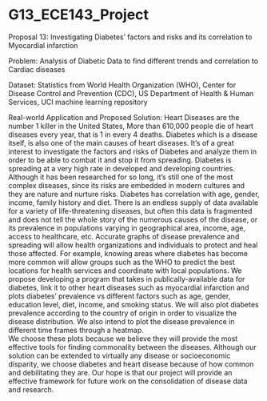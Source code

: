 # G13_ECE143_Project

Proposal 13: Investigating Diabetes’ factors and risks and its correlation to Myocardial infarction

Problem:
Analysis of Diabetic Data to find different trends and correlation to Cardiac diseases

Dataset:
Statistics from World Health Organization (WHO), Center for Disease Control and Prevention (CDC), US Department of Health & Human Services, UCI machine learning repository

Real-world Application and Proposed Solution:
Heart Diseases are the number 1 killer in the United States, More than 610,000 people die of heart diseases every year, that is 1 in every 4 deaths. Diabetes which is a disease itself, is also one of the main causes of heart diseases. It’s of a great interest to investigate the factors and risks of Diabetes and analyze them in order to be able to combat it and stop it from spreading.
Diabetes is spreading at a very high rate in developed and developing countries. Although it has been researched for so long, it’s still one of the most complex diseases, since its risks are embedded in modern cultures and they are nature and nurture risks. Diabetes has correlation with age, gender, income, family history and diet.
There is an endless supply of data available for a variety of life-threatening diseases, but often this data is fragmented and does not tell the whole story of the numerous causes of the disease, or its prevalence in populations varying in geographical area, income, age, access to healthcare, etc. 
Accurate graphs of disease prevalence and spreading will allow health organizations and individuals to protect and heal those affected. For example, knowing areas where diabetes has become more common will allow groups such as the WHO to predict the best locations for health services and coordinate with local populations.
We propose developing a program that takes in publically-available data for diabetes, link it to other heart diseases such as myocardial infarction and plots diabetes’ prevalence vs different factors such as age, gender, education level, diet, income, and smoking status. We will also plot diabetes prevalence according to the country of origin in order to visualize the disease distribution. We also intend to plot the disease prevalence in different time frames through a heatmap.  
We choose these plots because we believe they will provide the most effective tools for finding commonality between the diseases. Although our solution can be extended to virtually 
any disease or socioeconomic disparity, we choose diabetes and heart disease because of how common and debilitating they are. Our hope is that our project will provide an effective framework for future work on the consolidation of disease data and research.


